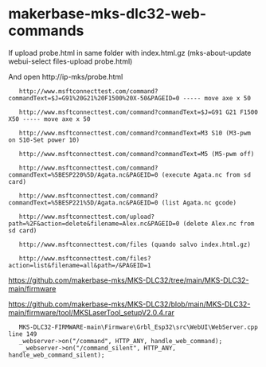 # makerbase-mks-dlc32-web-commands

If upload probe.html in same folder with index.html.gz (mks-about-update webui-select files-upload probe.html)

And open http://ip-mks/probe.html

       http://www.msftconnecttest.com/command?commandText=$J=G91%20G21%20F1500%20X-50&PAGEID=0 ----- move axe x 50

       http://www.msftconnecttest.com/command?commandText=$J=G91 G21 F1500 X50 ----- move axe x 50

       http://www.msftconnecttest.com/command?commandText=M3 S10 (M3-pwm on S10-Set power 10) 
       
       http://www.msftconnecttest.com/command?commandText=M5 (M5-pwm off)

       http://www.msftconnecttest.com/command?commandText=%5BESP220%5D/Agata.nc&PAGEID=0 (execute Agata.nc from sd card)

       http://www.msftconnecttest.com/command?commandText=%5BESP221%5D/Agata.nc&PAGEID=0 (list Agata.nc gcode)

       http://www.msftconnecttest.com/upload?path=%2F&action=delete&filename=Alex.nc&PAGEID=0 (delete Alex.nc from sd card)

       http://www.msftconnecttest.com/files (quando salvo index.html.gz)

       http://www.msftconnecttest.com/files?action=list&filename=all&path=/&PAGEID=1



https://github.com/makerbase-mks/MKS-DLC32/tree/main/MKS-DLC32-main/firmware

 https://github.com/makerbase-mks/MKS-DLC32/blob/main/MKS-DLC32-main/firmware/tool/MKSLaserTool_setupV2.0.4.rar

       MKS-DLC32-FIRMWARE-main\Firmware\Grbl_Esp32\src\WebUI\WebServer.cpp  line 149
       _webserver->on("/command", HTTP_ANY, handle_web_command);
        _webserver->on("/command_silent", HTTP_ANY, handle_web_command_silent);

